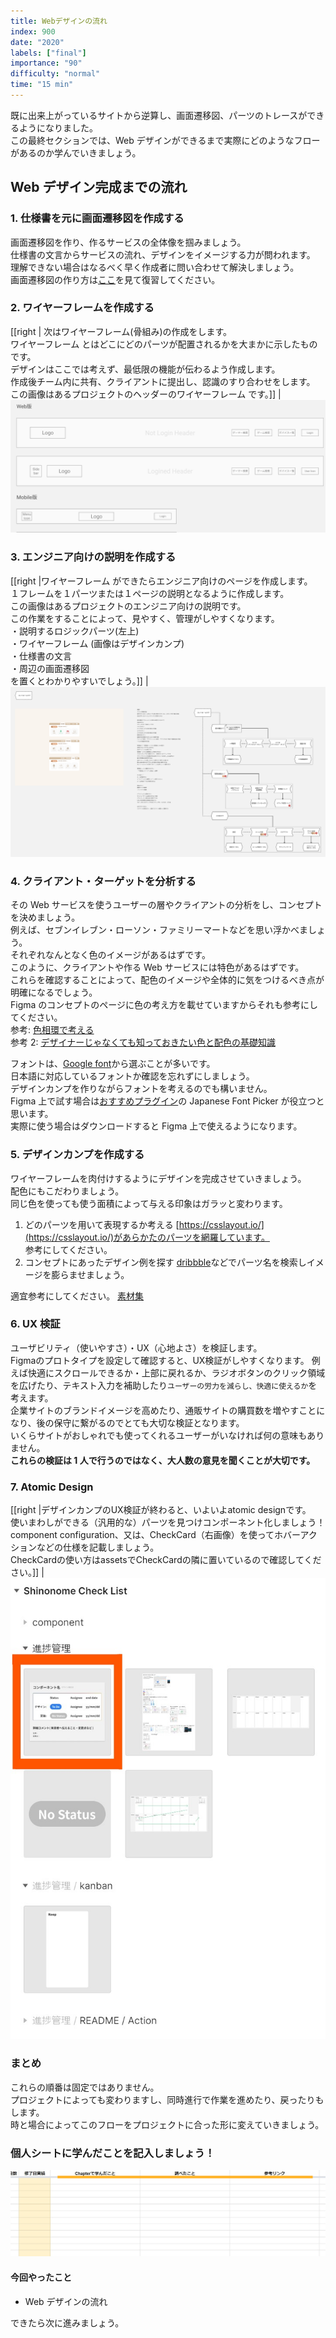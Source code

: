 ```yaml
---
title: Webデザインの流れ
index: 900
date: "2020"
labels: ["final"]
importance: "90"
difficulty: "normal"
time: "15 min"
---
```


既に出来上がっているサイトから逆算し、画面遷移図、パーツのトレースができるようになりました。  
この最終セクションでは、Web デザインができるまで実際にどのようなフローがあるのか学んでいきましょう。

## Web デザイン完成までの流れ

### 1. 仕様書を元に画面遷移図を作成する

画面遷移図を作り、作るサービスの全体像を掴みましょう。  
仕様書の文言からサービスの流れ、デザインをイメージする力が問われます。  
理解できない場合はなるべく早く作成者に問い合わせて解決しましょう。  
画面遷移図の作り方は[ここ](/web/chart)を見て復習してください。

### 2. ワイヤーフレームを作成する

[[right | 次はワイヤーフレーム(骨組み)の作成をします。<br/>ワイヤーフレーム とはどこにどのパーツが配置されるかを大まかに示したものです。<br/>デザインはここでは考えず、最低限の機能が伝わるよう作成します。<br/>作成後チーム内に共有、クライアントに提出し、認識のすり合わせをします。<br/>この画像はあるプロジェクトのヘッダーのワイヤーフレーム です。]]
| ![pages](./img/wire-frame.png)

### 3. エンジニア向けの説明を作成する

[[right |ワイヤーフレーム ができたらエンジニア向けのページを作成します。<br/>１フレームを１パーツまたは１ページの説明となるように作成します。<br/>この画像はあるプロジェクトのエンジニア向けの説明です。<br/>この作業をすることによって、見やすく、管理がしやすくなります。<br/>・説明するロジックパーツ(左上)<br/>・ワイヤーフレーム (画像はデザインカンプ)<br/>・仕様書の文言<br/>・周辺の画面遷移図<br/>を置くとわかりやすいでしょう。]]
| ![pages](./img/for-engineer.png)

### 4. クライアント・ターゲットを分析する

その Web サービスを使うユーザーの層やクライアントの分析をし、コンセプトを決めましょう。  
例えば、セブンイレブン・ローソン・ファミリーマートなどを思い浮かべましょう。  
それぞれなんとなく色のイメージがあるはずです。  
このように、クライアントや作る Web サービスには特色があるはずです。  
これらを確認することによって、配色のイメージや全体的に気をつけるべき点が明確になるでしょう。  
Figma のコンセプトのページに色の考え方を載せていますからそれも参考にしてください。  
参考: [色相環で考える](https://sevendex.com/post/7275/)  
参考 2: [デザイナーじゃなくても知っておきたい色と配色の基礎知識](https://baigie.me/officialblog/2021/01/27/color_theory/)

フォントは、[Google font](https://fonts.google.com/)から選ぶことが多いです。  
日本語に対応しているフォントか確認を忘れずにしましょう。  
デザインカンプを作りながらフォントを考えるのでも構いません。  
Figma 上で試す場合は[おすすめプラグイン](/figma/section5/)の Japanese Font Picker が役立つと思います。  
実際に使う場合はダウンロードすると Figma 上で使えるようになります。

### 5. デザインカンプを作成する

ワイヤーフレームを肉付けするようにデザインを完成させていきましょう。  
配色にもこだわりましょう。  
同じ色を使っても使う面積によって与える印象はガラッと変わります。

1. どのパーツを用いて表現するか考える
   [https://csslayout.io/](https://csslayout.io/)があらかたのパーツを網羅しています。  
   参考にしてください。
2. コンセプトにあったデザイン例を探す
   [dribbble](https://dribbble.com/)などでパーツ名を検索しイメージを膨らませましょう。

適宜参考にしてください。 [素材集](/wisdom/tips/)

### 6. UX 検証

ユーザビリティ（使いやすさ）・UX（心地よさ）を検証します。  
Figmaのプロトタイプを設定して確認すると、UX検証がしやすくなります。
例えば快適にスクロールできるか・上部に戻れるか、ラジオボタンのクリック領域を広げたり、テキスト入力を補助したり`ユーザーの労力を減らし、快適に使えるか`を考えます。  
企業サイトのブランドイメージを高めたり、通販サイトの購買数を増やすことになり、後の保守に繋がるのでとても大切な検証となります。  
いくらサイトがおしゃれでも使ってくれるユーザーがいなければ何の意味もありません。  
**これらの検証は 1 人で行うのではなく、大人数の意見を聞くことが大切です。**

### 7. Atomic Design

[[right |デザインカンプのUX検証が終わると、いよいよatomic designです。<br/>使いまわしができる（汎用的な）パーツを見つけコンポーネント化しましょう！<br/>component configuration、又は、CheckCard（右画像）を使ってホバーアクションなどの仕様を記載しましょう。<br/>CheckCardの使い方はassetsでCheckCardの隣に置いているので確認してください。]]
| ![pages](./img/parts-step.jpg)

### まとめ

これらの順番は固定ではありません。  
プロジェクトによっても変わりますし、同時進行で作業を進めたり、戻ったりもします。  
時と場合によってこのフローをプロジェクトに合った形に変えていきましょう。

### 個人シートに学んだことを記入しましょう！

![sheet](../../assets/sheet.png)

#### 今回やったこと

- Web デザインの流れ

できたら次に進みましょう。

